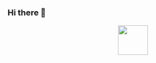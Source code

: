 ### Hi there 👋

<p align="center"><a href="https://sefiks.com/"><img src="https://github.com/serengil/serengil/blob/master/icons/wordpress.png" width="60" height="60"></a></p>

<!--
**serengil/serengil** is a ✨ _special_ ✨ repository because its `README.md` (this file) appears on your GitHub profile.

Here are some ideas to get you started:

- 🔭 I’m currently working on ...
- 🌱 I’m currently learning ...
- 👯 I’m looking to collaborate on ...
- 🤔 I’m looking for help with ...
- 💬 Ask me about ...
- 📫 How to reach me: ...
- 😄 Pronouns: ...
- ⚡ Fun fact: ...
-->
